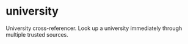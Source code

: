 # university
University cross-referencer.  Look up a university immediately through multiple trusted sources.
